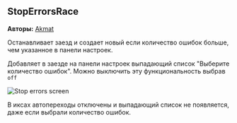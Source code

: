 ## StopErrorsRace

**Авторы:** [Akmat](http://klavogonki.ru/u/#/503791/)

Останавливает заезд и создает новый если количество ошибок больше, чем указанное в панели настроек.

Добавляет в заезде на панели настроек выпадающий список "Выберите количество ошибок".
Можно выключить эту функциональность выбрав ```off```

![Stop errors screen](https://avatars.mds.yandex.net/get-pdb/2187751/79122015-cacb-4e2e-903b-a78ef9f0bce1/s1200)

В иксах автопереходы отключены и выпадающий список не появляется, даже если выбрали количество ошибок.